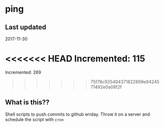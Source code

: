 # ping

## Last updated
2017-11-30

<<<<<<< HEAD
Incremented: 115
=======
Incremented: 269
>>>>>>> 75f78c925494371822899e9424571492e0a08f2f

## What is this?? 
Shell scripts to push commits to github errday. Throw it on a server and schedule the script with `cron`
